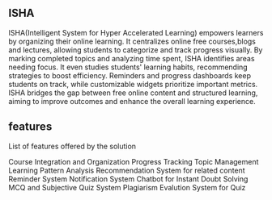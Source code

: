 ## ISHA
ISHA(Intelligent System for Hyper Accelerated Learning) empowers learners by organizing their online learning. It centralizes online free courses,blogs and lectures, allowing students to categorize and track progress visually. By marking completed topics and analyzing time spent, ISHA identifies areas needing focus. It even studies students' learning habits, recommending strategies to boost efficiency. Reminders and progress dashboards keep students on track, while customizable widgets prioritize important metrics. ISHA bridges the gap between free online content and structured learning, aiming to improve outcomes and enhance the overall learning experience.
## features
List of features offered by the solution

Course Integration and Organization
Progress Tracking
Topic Management
Learning Pattern Analysis
Recommendation System for related content
Reminder System
Notification System
Chatbot for Instant Doubt Solving
MCQ and Subjective Quiz System
Plagiarism Evalution System for Quiz


